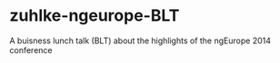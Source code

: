zuhlke-ngeurope-BLT
===================

A buisness lunch talk (BLT) about the highlights of the ngEurope 2014 conference
